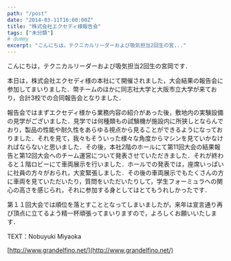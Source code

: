 ```yaml
---
path: "/post"
date: "2014-03-11T16:00:00Z"
title: "株式会社エクセディ様報告会"
tags: ["未分類"]
# dummy
excerpt: "こんにちは，テクニカルリーダーおよび吸気担当2回生の宮..."
---
```




[](11-1.jpg)

こんにちは，テクニカルリーダーおよび吸気担当2回生の宮岡です．

本日は，株式会社エクセディ様の本社にて開催されました，大会結果の報告会に参加してまいりました．幣チームのほかに同志社大学と大阪市立大学が来ており，合計3校での合同報告会となりました．

報告会ではまずエクセディ様から業務内容の紹介があった後，敷地内の実験設備の見学がございました．見学では何種類もの試験機が施設内に所狭しとならんでおり，製品の性能や耐久性をあらゆる視点から見ることができるようになっておりました．それを見て，我々もそういった様々な角度からマシンを見ていかなければならないと思いました．その後，本社2階のホールにて第11回大会の結果報告と第12回大会へのチーム運営について発表させていただきました．それが終わると１階ロビーにて車両展示を行いました．ホールでの発表では，座席いっぱいに社員の方々がおられ，大変緊張しました．その後の車両展示でもたくさんの方に車両を見ていただいたり，質問をいただいたりして，学生フォーミュラへの関心の高さを感じられ，それに参加する身としてはとてもうれしかったです．

第１１回大会では順位を落とすこととなってしまいましたが，来年は宣言通り再び頂点に立てるよう精一杯頑張ってまいりますので，よろしくお願いいたします．

TEXT：Nobuyuki Miyaoka

[http://www.grandelfino.net/](http://www.grandelfino.net/)

